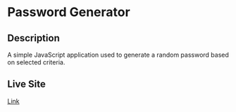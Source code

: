 # Password Generator

## Description

A simple JavaScript application used to generate a random password based on selected criteria.

## Live Site

[Link](https://jdpasternak.github.io/password-generator/)
